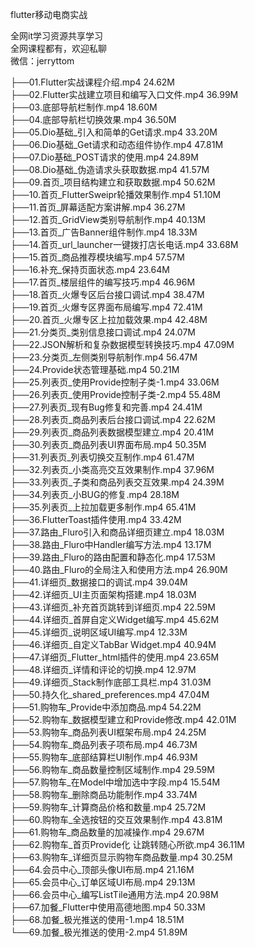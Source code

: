 flutter移动电商实战

全网it学习资源共享学习<br>全网课程都有，欢迎私聊<br>微信：jerryttom<br>

├──01.Flutter实战课程介绍.mp4 24.62M<br> ├──02.Flutter实战建立项目和编写入口文件.mp4 36.99M<br> ├──03.底部导航栏制作.mp4 18.60M<br> ├──04.底部导航栏切换效果.mp4 36.50M<br> ├──05.Dio基础_引入和简单的Get请求.mp4 33.20M<br> ├──06.Dio基础_Get请求和动态组件协作.mp4 47.81M<br> ├──07.Dio基础_POST请求的使用.mp4 24.89M<br> ├──08.Dio基础_伪造请求头获取数据.mp4 41.57M<br> ├──09.首页_项目结构建立和获取数据.mp4 50.62M<br> ├──10.首页_FlutterSweipr轮播效果制作.mp4 51.10M<br> ├──11.首页_屏幕适配方案讲解.mp4 36.27M<br> ├──12.首页_GridView类别导航制作.mp4 40.13M<br> ├──13.首页_广告Banner组件制作.mp4 18.33M<br> ├──14.首页_url_launcher一键拨打店长电话.mp4 33.68M<br> ├──15.首页_商品推荐模块编写.mp4 57.57M<br> ├──16.补充_保持页面状态.mp4 23.64M<br> ├──17.首页_楼层组件的编写技巧.mp4 46.96M<br> ├──18.首页_火爆专区后台接口调试.mp4 38.47M<br> ├──19.首页_火爆专区界面布局编写.mp4 72.41M<br> ├──20.首页_火爆专区上拉加载效果.mp4 42.48M<br> ├──21.分类页_类别信息接口调试.mp4 24.07M<br> ├──22.JSON解析和复杂数据模型转换技巧.mp4 47.09M<br> ├──23.分类页_左侧类别导航制作.mp4 56.47M<br> ├──24.Provide状态管理基础.mp4 50.21M<br> ├──25.列表页_使用Provide控制子类-1.mp4 33.06M<br> ├──26.列表页_使用Provide控制子类-2.mp4 55.48M<br> ├──27.列表页_现有Bug修复和完善.mp4 24.41M<br> ├──28.列表页_商品列表后台接口调试.mp4 22.62M<br> ├──29.列表页_商品列表数据模型建立.mp4 20.41M<br> ├──30.列表页_商品列表UI界面布局.mp4 50.35M<br> ├──31.列表页_列表切换交互制作.mp4 61.47M<br> ├──32.列表页_小类高亮交互效果制作.mp4 37.96M<br> ├──33.列表页_子类和商品列表交互效果.mp4 24.39M<br> ├──34.列表页_小BUG的修复.mp4 28.18M<br> ├──35.列表页_上拉加载更多制作.mp4 65.41M<br> ├──36.FlutterToast插件使用.mp4 33.42M<br> ├──37.路由_Fluro引入和商品详细页建立.mp4 18.03M<br> ├──38.路由_Fluro中Handler编写方法.mp4 13.17M<br> ├──39.路由_Fluro的路由配置和静态化.mp4 17.53M<br> ├──40.路由_Fluro的全局注入和使用方法.mp4 26.90M<br> ├──41.详细页_数据接口的调试.mp4 39.04M<br> ├──42.详细页_UI主页面架构搭建.mp4 18.03M<br> ├──43.详细页_补充首页跳转到详细页.mp4 22.59M<br> ├──44.详细页_首屏自定义Widget编写.mp4 45.62M<br> ├──45.详细页_说明区域UI编写.mp4 12.33M<br> ├──46.详细页_自定义TabBar Widget.mp4 40.94M<br> ├──47.详细页_Flutter_html插件的使用.mp4 23.65M<br> ├──48.详细页_详情和评论的切换.mp4 12.97M<br> ├──49.详细页_Stack制作底部工具栏.mp4 31.03M<br> ├──50.持久化_shared_preferences.mp4 47.04M<br> ├──51.购物车_Provide中添加商品.mp4 54.22M<br> ├──52.购物车_数据模型建立和Provide修改.mp4 42.01M<br> ├──53.购物车_商品列表UI框架布局.mp4 24.25M<br> ├──54.购物车_商品列表子项布局.mp4 46.73M<br> ├──55.购物车_底部结算栏UI制作.mp4 46.93M<br> ├──56.购物车_商品数量控制区域制作.mp4 29.59M<br> ├──57.购物车_在Model中增加选中字段.mp4 15.54M<br> ├──58.购物车_删除商品功能制作.mp4 33.74M<br> ├──59.购物车_计算商品价格和数量.mp4 25.72M<br> ├──60.购物车_全选按钮的交互效果制作.mp4 43.81M<br> ├──61.购物车_商品数量的加减操作.mp4 29.67M<br> ├──62.购物车_首页Provide化 让跳转随心所欲.mp4 36.11M<br> ├──63.购物车_详细页显示购物车商品数量.mp4 30.25M<br> ├──64.会员中心_顶部头像UI布局.mp4 21.16M<br> ├──65.会员中心_订单区域UI布局.mp4 29.13M<br> ├──66.会员中心_编写ListTile通用方法.mp4 20.98M<br> ├──67.加餐_Flutter中使用高德地图.mp4 50.33M<br> ├──68.加餐_极光推送的使用-1.mp4 18.51M<br> └──69.加餐_极光推送的使用-2.mp4 51.89M